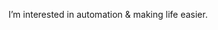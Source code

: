 I’m interested in automation & making life easier.

<!---
Joedragon3/Joedragon3 is a ✨ special ✨ repository because its `README.md` (this file) appears on your GitHub profile.
You can click the Preview link to take a look at your changes.
--->
